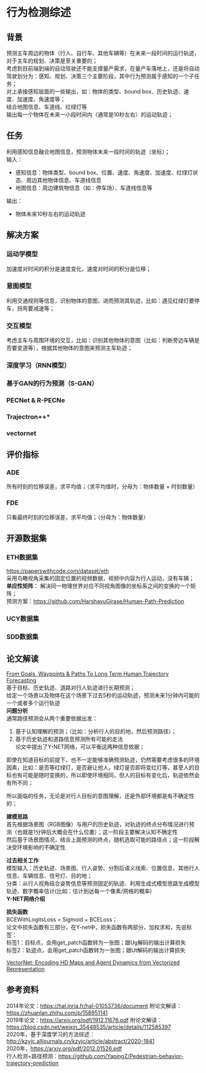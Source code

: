 行为检测综述
====
## 背景
预测主车周边的物体（行人、自行车、其他车辆等）在未来一段时间的运行轨迹，对于主车的规划、决策是至关重要的；<br>
考虑到目前端到端的自动驾驶还不能支撑量产需求，在量产车落地上，还是将自动驾驶划分为：感知、规划、决策三个主要阶段，其中行为预测属于感知的一个子任务；<br>
对上承接感知层面的一些输出，如：物体的类型、bound box、历史轨迹、速度、加速度、角速度等；<br>
结合地图信息、车道线、红绿灯等<br>
输出每一个物体在未来一小段时间内（通常是10秒左右）的运动轨迹；<br>

## 任务
利用感知信息融合地图信息，预测物体未来一段时间的轨迹（坐标）；<br>
输入：<br>
- 感知信息：物体类型、bound box、位置、速度、角速度、加速度、红绿灯状态、周边其他物体信息、车道线信息
- 地图信息：周边建筑物信息（如：停车场）、车道线信息等

输出：<br>
- 物体未来10秒左右的运动轨迹

## 解决方案
### 运动学模型
加速度对时间的积分是速度变化，速度对时间的积分是位移；

### 意图模型
利用交通规则等信息，识别物体的意图，进而预测其轨迹，比如：遇见红绿灯要停车，拐弯要减速等；

### 交互模型
考虑主车与周围环境的交互，比如：识别其他物体的意图（比如：判断旁边车辆是否要变道等），根据其他物体的意图来预测主车轨迹；

### 深度学习（RNN模型）

### 基于GAN的行为预测（S-GAN）

### PECNet & R-PECNe

### Trajectron++*

### vectornet

## 评价指标
### ADE
所有时刻的位移误差，求平均值；（求平均值时，分母为：物体数量 × 时刻数量）

### FDE
只看最终时刻的位移误差，求平均值；（分母为：物体数量）

## 开源数据集
### ETH数据集
https://paperswithcode.com/dataset/eth<br>
采用鸟瞰视角采集的固定位置的视频数据，视频中内容为行人运动，没有车辆；<br>
**单应性矩阵：** 解决同一物理世界对应不同视角图像的坐标系之间的变换的一个矩阵；<br>
预测方案：https://github.com/HarshayuGirase/Human-Path-Prediction

### UCY数据集

### SDD数据集

## 论文解读
[From Goals, Waypoints & Paths To Long Term Human Trajectory Forecasting](https://arxiv.org/pdf/2012.01526.pdf)<br>
基于目标、历史轨迹、道路对行人轨迹进行长期预测；<br>
给定一个场景以及物体在这个场景下过去5秒的运动轨迹，预测未来1分钟内可能的一个或者多个运行轨迹<br>
**问题分析** <br>
通常路径预测会从两个重要依据出发：<br>
1. 基于认知理解的预测；（比如：分析行人的目的地，然后预测路径）；<br>
2. 基于历史轨迹和道路信息预测所有可能的走法<br>
论文中提出了Y-NET网络，可以平衡这两种信息依据；<br>

即使在知道目标的前提下，也不一定能够准确预测轨迹，仍然需要考虑很多的环境因素，比如：是否等红绿灯，是否避让他人，绿灯是否即将变红灯等，甚至人的目标也有可能是随时变换的，所以即使环境相同，但人的目标有变化后，轨迹依然会有所不同；

所以面临的任务，无论是对行人目标的意图理解，还是外部环境都是有不确定性的；

**建模思路** <br>
首先根据场景图（RGB图像）与用户的历史轨迹，对轨迹的终点分布情况进行预测（也就是1分钟后大概会在什么位置）；这一阶段主要解决认知不确定性<br>
然后基于场景图情况，结合上面预测的终点，随机选取可能的路径点；这一阶段解决受环境影响的不确定性<br>

**过去相关工作** <br>
模型输入：历史轨迹、场景图、行人姿势、分割后语义线索、位置信息、其他行人信息、车辆信息、信号灯、目的地；<br>
分类：从行人视角结合姿势信息等预测固定的轨迹、利用生成式模型思路生成模型轨迹、数字概率估计(比如：估计到达每一个像素/网格的概率)<br>
**Y-NET网络介绍** <br>

**损失函数** <br>
BCEWithLogitsLoss = Sigmoid + BCELoss；<br>
论文中损失函数有三部分，在Y-net中，损失函数有两部分，加权求和，先说标签：<br>
标签1：目标点，会用get_patch函数转为一张图；跟Ug解码的输出计算损失<br>
标签2：轨迹点，会用get_patch函数转为一张图；跟Ut解码的输出计算损失<br>

[VectorNet: Encoding HD Maps and Agent Dynamics from Vectorized Representation](https://arxiv.org/pdf/2005.04259.pdf)

## 参考资料
2014年论文：https://hal.inria.fr/hal-01053736/document 附论文解读：https://zhuanlan.zhihu.com/p/158951141<br>
2019年论文：https://arxiv.org/pdf/1912.11676.pdf 附论文解读：https://blog.csdn.net/weixin_35448535/article/details/112585397<br>
2020年，基于深度学习的方法综述：http://kzyjc.alljournals.cn/kzyjc/article/abstract/2020-1841<br>
2020年，https://arxiv.org/pdf/2012.01526.pdf<br>
行人检测+路径预测：https://github.com/YapingZ/Pedestrian-behavior-trajectory-prediction


